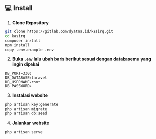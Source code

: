 ## 💻 Install

1. **Clone Repository**

```bash
git clone https://gitlab.com/dyatna.id/kasirq.git
cd kasirq
composer install
npm install
copy .env.example .env
```

2. **Buka `.env` lalu ubah baris berikut sesuai dengan databasemu yang ingin dipakai**

```
DB_PORT=3306
DB_DATABASE=laravel
DB_USERNAME=root
DB_PASSWORD=
```

3. **Instalasi website**

```bash
php artisan key:generate
php artisan migrate
php artisan db:seed
```

4. **Jalankan website**

```bash
php artisan serve
```
